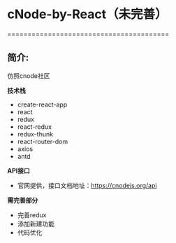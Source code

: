 # cNode-by-React（未完善）
========================================

简介:
---------------
仿照cnode社区

**技术栈**
  * create-react-app
  * react
  * redux
  * react-redux
  * redux-thunk
  * react-router-dom
  * axios
  * antd

**API接口**
  * 官网提供，接口文档地址：https://cnodejs.org/api

**需完善部分**
  * 完善redux
  * 添加新建功能
  * 代码优化